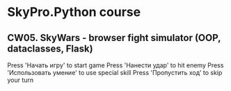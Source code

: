 # SkyPro.Python course
## CW05. SkyWars - browser fight simulator (OOP, dataclasses, Flask)

Press 'Начать игру' to start game
Press 'Нанести удар' to hit enemy
Press 'Использовать умение' to use special skill
Press 'Пропустить ход' to skip your turn